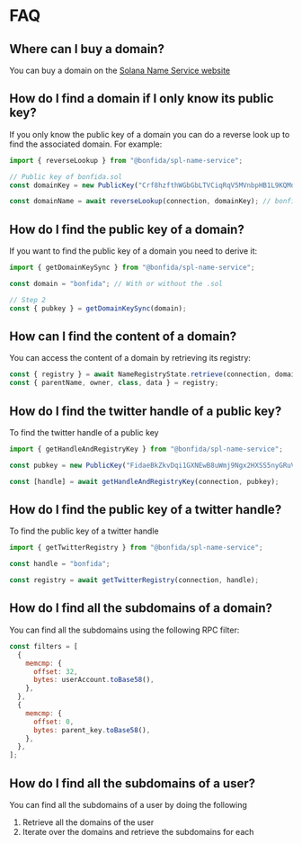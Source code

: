 # FAQ

## Where can I buy a domain?

You can buy a domain on the [Solana Name Service website](https://sns.id)

## How do I find a domain if I only know its public key?

If you only know the public key of a domain you can do a reverse look up to find the associated domain. For example:

```js
import { reverseLookup } from "@bonfida/spl-name-service";

// Public key of bonfida.sol
const domainKey = new PublicKey("Crf8hzfthWGbGbLTVCiqRqV5MVnbpHB1L9KQMd6gsinb");

const domainName = await reverseLookup(connection, domainKey); // bonfida
```

## How do I find the public key of a domain?

If you want to find the public key of a domain you need to derive it:

```js
import { getDomainKeySync } from "@bonfida/spl-name-service";

const domain = "bonfida"; // With or without the .sol

// Step 2
const { pubkey } = getDomainKeySync(domain);
```

## How can I find the content of a domain?

You can access the content of a domain by retrieving its registry:

```js
const { registry } = await NameRegistryState.retrieve(connection, domainKey);
const { parentName, owner, class, data } = registry;
```

## How do I find the twitter handle of a public key?

To find the twitter handle of a public key

```js
import { getHandleAndRegistryKey } from "@bonfida/spl-name-service";

const pubkey = new PublicKey("FidaeBkZkvDqi1GXNEwB8uWmj9Ngx2HXSS5nyGRuVFcZ");

const [handle] = await getHandleAndRegistryKey(connection, pubkey);
```

## How do I find the public key of a twitter handle?

To find the public key of a twitter handle

```js
import { getTwitterRegistry } from "@bonfida/spl-name-service";

const handle = "bonfida";

const registry = await getTwitterRegistry(connection, handle);
```

## How do I find all the subdomains of a domain?

You can find all the subdomains using the following RPC filter:

```js
const filters = [
  {
    memcmp: {
      offset: 32,
      bytes: userAccount.toBase58(),
    },
  },
  {
    memcmp: {
      offset: 0,
      bytes: parent_key.toBase58(),
    },
  },
];
```

## How do I find all the subdomains of a user?

You can find all the subdomains of a user by doing the following

1. Retrieve all the domains of the user
2. Iterate over the domains and retrieve the subdomains for each
